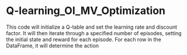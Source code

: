 # Q-learning_OI_MV_Optimization

This code will initialize a Q-table and set the learning rate and discount factor. It will then iterate through a specified number of episodes, setting the initial state and reward for each episode. For each row in the DataFrame, it will determine the action
